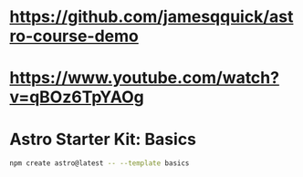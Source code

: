 # https://github.com/jamesqquick/astro-course-demo
# https://www.youtube.com/watch?v=qBOz6TpYAOg


# Astro Starter Kit: Basics

```sh
npm create astro@latest -- --template basics
```
